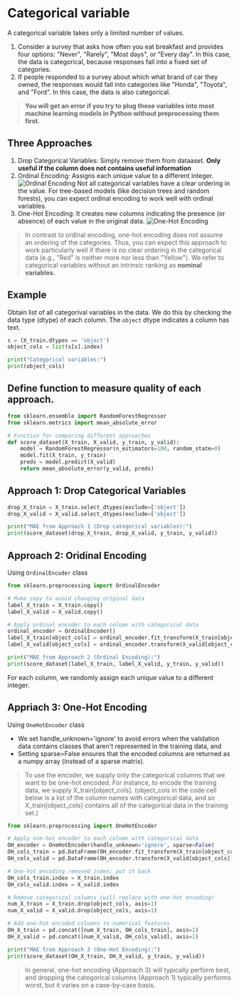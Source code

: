 # Categorical variable
A categorical variable takes only a limited number of values.
1. Consider a survey that asks how often you eat breakfast and provides four options: "Never", "Rarely", "Most days", or "Every day". In this case, the data is categorical, because responses fall into a fixed set of categories.
2. If people responded to a survey about which what brand of car they owned, the responses would fall into categories like "Honda", "Toyota", and "Ford". In this case, the data is also categorical.

> **You will get an error if you try to plug these variables into most machine learning models in Python without preprocessing them first.**

## Three Approaches
1. Drop Categorical Variables: Simply remove them from dataaset. **Only useful if the column does not contains useful information**
2. Ordinal Encoding: Assigns each unique value to a different integer. ![Ordinal Encoding](https://i.imgur.com/tEogUAr.png)
Not all categorical variables have a clear ordering in the value. For tree-based models (like decision trees and random forests), you can expect ordinal encoding to work well with ordinal variables.
3. One-Hot Encoding: It creates new columns indicating the presence (or absence) of each value in the original data. ![One-Hot Encoding](https://i.imgur.com/TW5m0aJ.png)
> In contrast to ordinal encoding, one-hot encoding does not assume an ordering of the categories. Thus, you can expect this approach to work particularly well if there is no clear ordering in the categorical data (e.g., "Red" is neither more nor less than "Yellow"). We refer to categorical variables without an intrinsic ranking as **nominal variables.**

## Example
Obtain list of all categorival variables in the data. We do this by checking the data type (dtype) of each column. The `object` dtype indicates a column has text.
```python
s = (X_train.dtypes == 'object')
object_cols = list(s[s].index)

print("Categorical variables:")
print(object_cols)
```

## Define function to measure quality of each approach.
```python
from sklearn.ensemble import RandomForestRegressor
from sklearn.metrics import mean_absolute_error

# Function for comparing different approaches
def score_dataset(X_train, X_valid, y_train, y_valid):
    model = RandomForestRegressor(n_estimators=100, random_state=0)
    model.fit(X_train, y_train)
    preds = model.predict(X_valid)
    return mean_absolute_error(y_valid, preds)
```

## Approach 1: Drop Categorical Variables
```python
drop_X_train = X_train.select_dtypes(exclude=['object'])
drop_X_valid = X_valid.select_dtypes(exclude=['object'])

print("MAE from Approach 1 (Drop categorical variables):")
print(score_dataset(drop_X_train, drop_X_valid, y_train, y_valid))
```

## Approach 2: Oridinal Encoding
Using `OrdinalEncoder` class

```python
from sklearn.preprocessing import OrdinalEncoder

# Make copy to avoid changing original data 
label_X_train = X_train.copy()
label_X_valid = X_valid.copy()

# Apply ordinal encoder to each column with categorical data
ordinal_encoder = OrdinalEncoder()
label_X_train[object_cols] = ordinal_encoder.fit_transform(X_train[object_cols])
label_X_valid[object_cols] = ordinal_encoder.transform(X_valid[object_cols])

print("MAE from Approach 2 (Ordinal Encoding):") 
print(score_dataset(label_X_train, label_X_valid, y_train, y_valid))
```

For each column, we randomly assign each unique value to a different integer.

## Appriach 3: One-Hot Encoding
Using `OneHotEncoder` class
- We set handle_unknown='ignore' to avoid errors when the validation data contains classes that aren't represented in the training data, and
- Setting sparse=False ensures that the encoded columns are returned as a numpy array (instead of a sparse matrix).
> To use the encoder, we supply only the categorical columns that we want to be one-hot encoded. For instance, to encode the training data, we supply X_train[object_cols]. (object_cols in the code cell below is a list of the column names with categorical data, and so X_train[object_cols] contains all of the categorical data in the training set.)
```python
from sklearn.preprocessing import OneHotEncoder

# Apply one-hot encoder to each column with categorical data
OH_encoder = OneHotEncoder(handle_unknown='ignore', sparse=False)
OH_cols_train = pd.DataFrame(OH_encoder.fit_transform(X_train[object_cols]))
OH_cols_valid = pd.DataFrame(OH_encoder.transform(X_valid[object_cols]))

# One-hot encoding removed index; put it back
OH_cols_train.index = X_train.index
OH_cols_valid.index = X_valid.index

# Remove categorical columns (will replace with one-hot encoding)
num_X_train = X_train.drop(object_cols, axis=1)
num_X_valid = X_valid.drop(object_cols, axis=1)

# Add one-hot encoded columns to numerical features
OH_X_train = pd.concat([num_X_train, OH_cols_train], axis=1)
OH_X_valid = pd.concat([num_X_valid, OH_cols_valid], axis=1)

print("MAE from Approach 3 (One-Hot Encoding):") 
print(score_dataset(OH_X_train, OH_X_valid, y_train, y_valid))
```
> In general, one-hot encoding (Approach 3) will typically perform best, and dropping the categorical columns (Approach 1) typically performs worst, but it varies on a case-by-case basis.
> 
